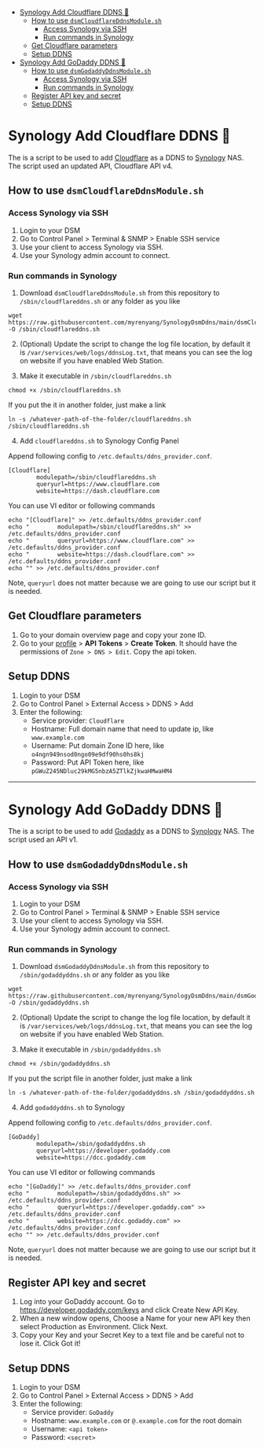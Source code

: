 - [Synology Add Cloudflare DDNS 📜](#synology-add-cloudflare-ddns---)
  * [How to use `dsmCloudflareDdnsModule.sh`](#how-to-use--dsmcloudflareddnsmodulesh-)
    + [Access Synology via SSH](#access-synology-via-ssh)
    + [Run commands in Synology](#run-commands-in-synology)
  * [Get Cloudflare parameters](#get-cloudflare-parameters)
  * [Setup DDNS](#setup-ddns)
- [Synology Add GoDaddy DDNS 📜](#synology-add-godaddy-ddns---)
  * [How to use `dsmGodaddyDdnsModule.sh`](#how-to-use--dsmgodaddyddnsmodulesh-)
    + [Access Synology via SSH](#access-synology-via-ssh-1)
    + [Run commands in Synology](#run-commands-in-synology-1)
  * [Register API key and secret](#register-api-key-and-secret)
  * [Setup DDNS](#setup-ddns-1)

# Synology Add Cloudflare DDNS 📜

The is a script to be used to add [Cloudflare](https://www.cloudflare.com/) as a DDNS to [Synology](https://www.synology.com/) NAS. The script used an updated API, Cloudflare API v4.

## How to use `dsmCloudflareDdnsModule.sh`

### Access Synology via SSH

1. Login to your DSM
2. Go to Control Panel > Terminal & SNMP > Enable SSH service
3. Use your client to access Synology via SSH.
4. Use your Synology admin account to connect.

### Run commands in Synology

1. Download `dsmCloudflareDdnsModule.sh` from this repository to `/sbin/cloudflareddns.sh` or any folder as you like

```
wget https://raw.githubusercontent.com/myrenyang/SynologyDsmDdns/main/dsmCloudflareDdnsModule.sh -O /sbin/cloudflareddns.sh
```

2. (Optional) Update the script to change the log file location, by default it is `/var/services/web/logs/ddnsLog.txt`, that means you can see the log on website if you have enabled Web Station.

3. Make it executable in `/sbin/cloudflareddns.sh`

```
chmod +x /sbin/cloudflareddns.sh
```
If you put the it in another folder, just make a link
```
ln -s /whatever-path-of-the-folder/cloudflareddns.sh /sbin/cloudflareddns.sh
```

4. Add `cloudflareddns.sh` to Synology Config Panel

Append following config to `/etc.defaults/ddns_provider.conf`.
```
[Cloudflare]
        modulepath=/sbin/cloudflareddns.sh
        queryurl=https://www.cloudflare.com
        website=https://dash.cloudflare.com
```

You can use VI editor or following commands
```
echo "[Cloudflare]" >> /etc.defaults/ddns_provider.conf
echo "        modulepath=/sbin/cloudflareddns.sh" >> /etc.defaults/ddns_provider.conf
echo "        queryurl=https://www.cloudflare.com" >> /etc.defaults/ddns_provider.conf
echo "        website=https://dash.cloudflare.com" >> /etc.defaults/ddns_provider.conf
echo "" >> /etc.defaults/ddns_provider.conf
```

Note, `queryurl` does not matter because we are going to use our script but it is needed.

## Get Cloudflare parameters

1. Go to your domain overview page and copy your zone ID.
2. Go to your [profile](https://dash.cloudflare.com/profile/api-tokens) > **API Tokens** > **Create Token**. It should have the permissions of `Zone > DNS > Edit`. Copy the api token.

## Setup DDNS

1. Login to your DSM
2. Go to Control Panel > External Access > DDNS > Add
3. Enter the following:
   - Service provider: `Cloudflare`
   - Hostname: Full domain name that need to update ip, like `www.example.com`
   - Username: Put domain Zone ID here, like `o4ngn949nsod0ngo09e9df90hs0hs8kj`
   - Password: Put API Token here, like `pGWuZ245NDluc29kMG5nbzA5ZTlkZjkwaHMwaHM4`

---

# Synology Add GoDaddy DDNS 📜

The is a script to be used to add [Godaddy](https://www.godaddy.com/) as a DDNS to [Synology](https://www.synology.com/) NAS. The script used an API v1.

## How to use `dsmGodaddyDdnsModule.sh`

### Access Synology via SSH

1. Login to your DSM
2. Go to Control Panel > Terminal & SNMP > Enable SSH service
3. Use your client to access Synology via SSH.
4. Use your Synology admin account to connect.

### Run commands in Synology

1. Download `dsmGodaddyDdnsModule.sh` from this repository to `/sbin/godaddyddns.sh` or any folder as you like

```
wget https://raw.githubusercontent.com/myrenyang/SynologyDsmDdns/main/dsmGodaddyDdnsModule.sh -O /sbin/godaddyddns.sh
```

2. (Optional) Update the script to change the log file location, by default it is `/var/services/web/logs/ddnsLog.txt`, that means you can see the log on website if you have enabled Web Station.

3. Make it executable in `/sbin/godaddyddns.sh`

```
chmod +x /sbin/godaddyddns.sh
```
If you put the script file in another folder, just make a link
```
ln -s /whatever-path-of-the-folder/godaddyddns.sh /sbin/godaddyddns.sh
```

4. Add `godaddyddns.sh` to Synology

Append following config to `/etc.defaults/ddns_provider.conf`.
```
[GoDaddy]
        modulepath=/sbin/godaddyddns.sh
        queryurl=https://developer.godaddy.com
        website=https://dcc.godaddy.com
```

You can use VI editor or following commands
```
echo "[GoDaddy]" >> /etc.defaults/ddns_provider.conf
echo "        modulepath=/sbin/godaddyddns.sh" >> /etc.defaults/ddns_provider.conf
echo "        queryurl=https://developer.godaddy.com" >> /etc.defaults/ddns_provider.conf
echo "        website=https://dcc.godaddy.com" >> /etc.defaults/ddns_provider.conf
echo "" >> /etc.defaults/ddns_provider.conf
```

Note, `queryurl` does not matter because we are going to use our script but it is needed.

## Register API key and secret

1. Log into your GoDaddy account. Go to https://developer.godaddy.com/keys and click Create New API Key.
2. When a new window opens, Choose a Name for your new API key then select Production as Environment. Click Next.
3. Copy your Key and your Secret Key to a text file and be careful not to lose it. Click Got it!

## Setup DDNS

1. Login to your DSM
2. Go to Control Panel > External Access > DDNS > Add
3. Enter the following:
   - Service provider: `GoDaddy`
   - Hostname: `www.example.com` or `@.example.com` for the root domain
   - Username: `<api token>`
   - Password: `<secret>`


